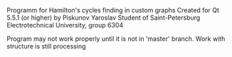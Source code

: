 Programm for Hamilton's cycles finding in custom graphs
Created for Qt 5.5.1 (or higher) by Piskunov Yaroslav
Student of Saint-Petersburg Electrotechnical University, group 6304

Program may not work properly until it is not in 'master' branch. 
Work with structure is still processing